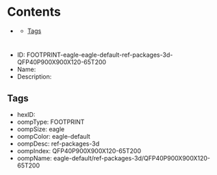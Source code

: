 



Contents
========

* [](#)
	* [Tags](#tags)

# 

- ID: FOOTPRINT-eagle-eagle-default-ref-packages-3d-QFP40P900X900X120-65T200
- Name: 
- Description: 

## Tags

- hexID: 
- oompType: FOOTPRINT
- oompSize: eagle
- oompColor: eagle-default
- oompDesc: ref-packages-3d
- oompIndex: QFP40P900X900X120-65T200
- oompName: eagle-default/ref-packages-3d/QFP40P900X900X120-65T200
